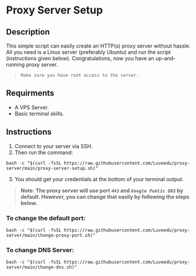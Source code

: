 # Proxy Server Setup
## Description
This simple script can easily create an HTTP(s) proxy server without hassle. All you need is a Linux server (preferably Ubuntu) and run the script (instructions given below). Congratulations, now you have an up-and-running proxy server.

> `Make sure you have root access to the server.`

## Requirments
+ A VPS Server.
+ Basic terminal skills.

## Instructions
1. Connect to your server via SSH.
2. Then run the command:
```
bash -c "$(curl -fsSL https://raw.githubusercontent.com/Luveedu/proxy-server/main/proxy-server-setup.sh)"
```
3. You should get your credentials at the bottom of your terminal output.

> **Note: The proxy server will use port _`443`_ and _`Google Public DNS`_ by default. However, you can change that easily by following the steps below.**

### To change the default port:
```
bash -c "$(curl -fsSL https://raw.githubusercontent.com/Luveedu/proxy-server/main/change-proxy-port.sh)"
```

### To change DNS Server:
```
bash -c "$(curl -fsSL https://raw.githubusercontent.com/Luveedu/proxy-server/main/change-dns.sh)"
```
